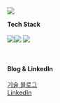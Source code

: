 <!--
**thsamajiki/thsamajiki** is a ✨ _special_ ✨ repository because its `README.md` (this file) appears on your GitHub profile.

Here are some ideas to get you started:

- 🔭 I’m currently working on ...
- 🌱 I’m currently learning ...
- 👯 I’m looking to collaborate on ...
- 🤔 I’m looking for help with ...
- 💬 Ask me about ...
- 📫 How to reach me: ...
- 😄 Pronouns: ...
- ⚡ Fun fact: ...
-->
<img src="https://scontent-ssn1-1.xx.fbcdn.net/v/t1.6435-9/52778897_2901628753184288_8614691470688911360_n.jpg?_nc_cat=108&ccb=1-7&_nc_sid=730e14&_nc_ohc=lRMClUxJD8YAX-FGjMq&_nc_ht=scontent-ssn1-1.xx&oh=00_AT_ECdqQOArsezVKi9JAYKu8NdCOZN8ZohQaxX56Ze4xoA&oe=63795D98">

<strong>Tech Stack</strong><br><br>
<img src="https://img.shields.io/badge/Android-3DDC84?style=for-the-badge&logo=Android&logoColor=white"><img src="https://img.shields.io/badge/Java-1E8CBE?style=for-the-badge&logo=Java&logoColor=white">
<img src="https://img.shields.io/badge/Kotlin-7F52FF?style=for-the-badge&logo=Kotlin&logoColor=white">


<br><br>
<strong>Blog & LinkedIn</strong><br><br>
<a href="[https://www.notion.so/rift-dash-c20](https://rift-dash-c20.notion.site/My-Profile-597fa79dfdba403ba38af68ce9b13b91)" target="_blank">기술 블로그</a><br>
<a href="https://www.linkedin.com/in/stardust-hoggy-94b0b2247/" target="_blank">LinkedIn</a>
